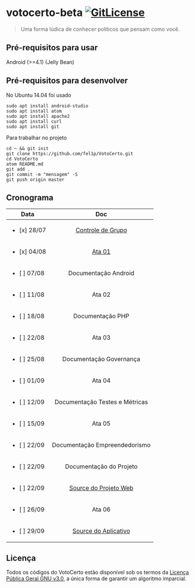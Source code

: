 # votocerto-beta [![GitLicense](https://gitlicense.com/badge/fel1p/VotoCerto)](https://gitlicense.com/license/fel1p/VotoCerto)
> Uma forma lúdica de conhecer políticos que pensam como você.

## Pré-requisitos para usar

Android (>=4.1) (Jelly Bean)

## Pré-requisitos para desenvolver

No Ubuntu 14.04 foi usado
```
sudo apt install android-studio
sudo apt install atom
sudo apt install apache2
sudo apt install curl
sudo apt install git
```
Para trabalhar no projeto
```
cd ~ && git init
git clone https://github.com/fel1p/VotoCerto.git
cd VotoCerto
atom README.md
git add .
git commit -m "mensagem" -S
git push origin master
```

## Cronograma

| Data                        | Doc               |
|-----------------------------|:-----------------:|
| <ul><li>[x] 28/07</li></ul> | <a href="../../raw/master/docs/20180728-controle_de_grupo.doc">Controle de Grupo</a> |
| <ul><li>[x] 04/08</li></ul> | <a href="/docs/20180804-ata1.pdf">Ata 01</a> |
| <ul><li>[ ] 07/08</li></ul> | Documentação Android |
| <ul><li>[ ] 11/08</li></ul> | Ata 02 |
| <ul><li>[ ] 18/08</li></ul> | Documentação PHP |
| <ul><li>[ ] 22/08</li></ul> | Ata 03 |
| <ul><li>[ ] 25/08</li></ul> | Documentação Governança |
| <ul><li>[ ] 01/09</li></ul> | Ata 04 |
| <ul><li>[ ] 12/09</li></ul> | Documentação Testes e Métricas |
| <ul><li>[ ] 15/09</li></ul> | Ata 05 |
| <ul><li>[ ] 22/09</li></ul> | Documentação Empreendedorismo |
| <ul><li>[ ] 22/09</li></ul> | Documentação do Projeto |
| <ul><li>[ ] 22/09</li></ul> | <a href="web">Source do Projeto Web</a> |
| <ul><li>[ ] 26/09</li></ul> | Ata 06 |
| <ul><li>[ ] 29/09</li></ul> | <a href="apk">Source do Aplicativo</a> |

## Licença

Todos os códigos do VotoCerto estão disponível sob os termos da <a href="LICENSE">Licença Pública Geral GNU v3.0</a>,
a única forma de garantir um algoritmo imparcial.
